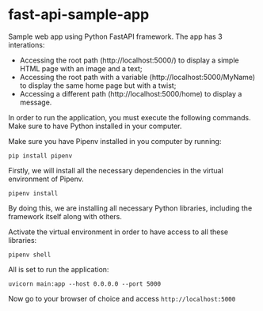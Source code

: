 # fast-api-sample-app

Sample web app using Python FastAPI framework.
The app has 3 interations:
- Accessing the root path (http://localhost:5000/) to display a simple HTML page with an image and a text;
- Accessing the root path with a variable (http://localhost:5000/MyName) to display the same home page but with a twist;
- Accessing a different path (http://localhost:5000/home) to display a message.

In order to run the application, you must execute the following commands. Make sure to have Python installed in your computer.

Make sure you have Pipenv installed in you computer by running:

```
pip install pipenv
```

Firstly, we will install all the necessary dependencies in the virtual environment of Pipenv. 

```
pipenv install
```

By doing this, we are installing all necessary Python libraries, including the framework itself along with others.

Activate the virtual environment in order to have access to all these libraries:

```
pipenv shell
```

All is set to run the application:

```
uvicorn main:app --host 0.0.0.0 --port 5000
```

Now go to your browser of choice and access ```http://localhost:5000```
